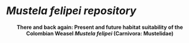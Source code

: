 # _Mustela felipei repository_

<p align=center>
  <b>There and back again: Present and future habitat suitability of the Colombian Weasel <i>Mustela felipei</i> (Carnivora: Mustelidae)</b>
</p>
